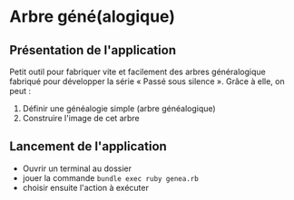 # Arbre géné(alogique)

## Présentation de l'application

Petit outil pour fabriquer vite et facilement des arbres généralogique fabriqué pour développer la série « Passé sous silence ». Grâce à elle, on peut :

1. Définir une généalogie simple (arbre généalogique)
2. Construire l'image de cet arbre

## Lancement de l'application

* Ouvrir un terminal au dossier
* jouer la commande `bundle exec ruby genea.rb`
* choisir ensuite l'action à exécuter